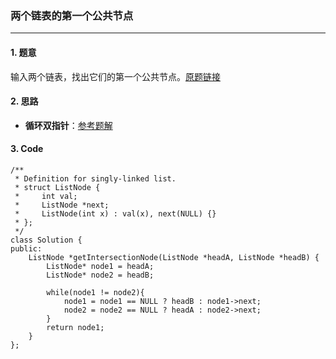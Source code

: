 ### 两个链表的第一个公共节点

---

#### 1. 题意

输入两个链表，找出它们的第一个公共节点。[原题链接](https://leetcode-cn.com/problems/liang-ge-lian-biao-de-di-yi-ge-gong-gong-jie-dian-lcof/)

#### 2. 思路

- **循环双指针**：[参考题解](https://leetcode-cn.com/problems/liang-ge-lian-biao-de-di-yi-ge-gong-gong-jie-dian-lcof/solution/shuang-zhi-zhen-fa-lang-man-xiang-yu-by-ml-zimingm/)

#### 3. Code

```
/**
 * Definition for singly-linked list.
 * struct ListNode {
 *     int val;
 *     ListNode *next;
 *     ListNode(int x) : val(x), next(NULL) {}
 * };
 */
class Solution {
public:
    ListNode *getIntersectionNode(ListNode *headA, ListNode *headB) {
        ListNode* node1 = headA;
        ListNode* node2 = headB;

        while(node1 != node2){
            node1 = node1 == NULL ? headB : node1->next;
            node2 = node2 == NULL ? headA : node2->next;
        }
        return node1;
    }
};
```
